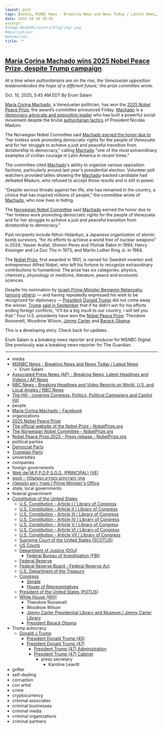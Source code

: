 ```yaml
---
layout: post
tags: [media, MSNBC News - Breaking News and News Today / Latest News, Erum Salam, Associated Press News (AP) - Breaking News Latest Headlines and Videos / AP News, NBC News - Breaking Headlines and Video Reports on World U.S. and Local Angles / NBC News, The Hill - covering Congress Politics Political Campaigns and Capitol Hill, people, María Corina Machado – Facebook, organizations, 2025 Nobel Peace Prize, The official website of the Nobel Prize - NobelPrize.org, The Norwegian Nobel Committee - NobelPrize.org, Nobel Peace Prize 2025 - Press release - NobelPrize.org, political parties, Democrat Party, Trumpian Party, universities, companies, foreign governments, Web del M.P.P.D.P.S.G.G. (PRINCIPAL) (VE(, govil - אתר השירותים והמידע הממשלתי, משרד ראש הממשלה / Prime Minister’s Office, state local governments, federal government, Constitution of the United States, U.S. Constitution - Article I / Library of Congress, U.S. Constitution - Article II / Library of Congress, U.S. Constitution - Article III / Library of Congress, U.S. Constitution - Article IV / Library of Congress, U.S. Constitution - Article V / Library of Congress, U.S. Constitution - Article VI / Library of Congress, U.S. Constitution - Article VII / Library of Congress, Supreme Court of the United States (SCOTUS), US Courts, Department of Justice (DOJ), Federal Bureau of Investigation (FBI), Federal Reserve, Federal Reserve Board - Federal Reserve Act, U.S. Department of the Treasury, Congress, Senate, House of Representatives, President of the United States (POTUS), White House (WH), Theodore Roosevelt, Woodrow Wilson, Jimmy Carter Presidential Library and Museum / Jimmy Carter Library, President Barack Obama, Trump autocracy, Donald J Trump, President Donald Trump (45), President Donald Trump (47), President Trump (47) Administration, President Trump (47) Cabinet, press secretary, Karoline Leavitt, grifter, self-dealing, corruption, con artist, crime, cryptocurrency, criminal associates, criminal businesses, criminal media, criminal organizations, criminal partners]
date: 2025-10-10 18:45
excerpt:'
#image:BASEURL/assets/blog/img/.png'
#description:
#permalink:
title: ""
---
```


## [María Corina Machado wins 2025 Nobel Peace Prize, despite Trump campaign](https://www.msnbc.com/top-stories/latest/nobel-peace-prize-2025-winner-machado-trump-rcna236645)

*At a time when authoritarians are on the rise, the Venezuelan opposition leaderembodies the hope of a different future,' the prize committee wrote.*

Oct. 10, 2025, 5:45 AM EDT
By Erum Salam

[María Corina Machado](https://www.facebook.com/mariacorinaya), a Venezuelan politician, has won the [2025 Nobel Peace Prize](https://www.nobelpeaceprize.org/), the award’s committee announced Friday. [Machado](https://www.facebook.com/mariacorinaya) is a [democracy advocate and opposition leader](https://www.msnbc.com/jose-diaz-balart/watch/-campaign-of-terror-venezuelan-opposition-leader-speaks-out-about-maduro-refusing-to-cede-power-217315909625) who has built a powerful social movement despite the brutal [authoritarian tactics](https://www.msnbc.com/jose-diaz-balart/watch/maduro-regime-has-no-legitimacy-sen-cardin-speaks-with-opposition-leader-maria-corina-machado-219297861591) of President Nicolás Maduro.

The Norwegian Nobel Committee said [Machado earned the honor due to](https://www.nobelprize.org/prizes/peace/2025/press-release/) “her tireless work promoting democratic rights for the people of Venezuela and for her struggle to achieve a just and peaceful transition from dictatorship to democracy," calling [Machado](https://www.facebook.com/mariacorinaya) "one of the most extraordinary examples of civilian courage in Latin America in recent times."

The committee cited [Machado](https://www.facebook.com/mariacorinaya)'s ability to organize various opposition factions, particularly around last year's presidential election. Volunteer poll watchers provided tallies showing the [Machado](https://www.facebook.com/mariacorinaya)-backed candidate had defeated Maduro, who refused to accept those results and is still in power.

"Despite serious threats against her life, she has remained in the country, a choice that has inspired millions of people," the committee wrote of [Machado](https://www.facebook.com/mariacorinaya), who now lives in hiding.

The [Norwegian Nobel Committee](https://www.nobelprize.org/about/the-norwegian-nobel-committee/) said [Machado](https://www.facebook.com/mariacorinaya) earned the honor due to “her tireless work promoting democratic rights for the people of Venezuela and for her struggle to achieve a just and peaceful transition from dictatorship to democracy."

Past recipients include Nihon Hidankyo, a Japanese organization of atomic bomb survivors, “for its efforts to achieve a world free of nuclear weapons” in 2024; Yasser Arafat, Shimon Peres and Yitzhak Rabin in 1994; Henry Kissinger and Le Duc Tho in 1973; and Martin Luther King Jr. in 1964.

The [Nobel Prize](https://www.nobelprize.org/), first awarded in 1901, is named for Swedish inventor and entrepreneur Alfred Nobel, who left his fortune to recognize extraordinary contributions to humankind. The prize has six categories: physics, chemistry, physiology or medicine, literature, peace and economic sciences.

Despite his nomination by [Israeli Prime Minister Benjamin Netanyahu](https://apnews.com/article/explaining-netanyahu-trump-nobel-prize-nomination-bb3b0338b85226694ab7064b50f978c8) ([among](https://tenney.house.gov/media/press-releases/congresswoman-tenney-urges-nobel-committee-award-peace-prize-president-donald) [others](https://www.nbcnews.com/world/pakistan/pakistan-nominate-trump-nobel-peace-prize-rcna214246)) — and having repeatedly expressed his wish to be recognized for diplomacy — [President](https://www.whitehouse.gov/,) [Donald Trump](https://www.donaldjtrump.com/) did not come away the winner. [Trump](https://www.donaldjtrump.com/) [said in September](https://thehill.com/video/trump-it-would-be-%e2%80%98an-insult-to-our-country%e2%80%99-if-he-doesn%e2%80%99t-get-nobel-peace-prize/11123610/) that if he didn’t win for his efforts ending foreign conflicts, “it’ll be a big insult to our country, I will tell you that.” Four U.S. presidents have won the [Nobel Peace Prize](https://www.nobelpeaceprize.org/): Theodore Roosevelt, Woodrow Wilson, [Jimmy Carter](https://www.jimmycarterlibrary.gov/jimmy-carter-presidential-library-and-museum) and [Barack Obama](https://obamawhitehouse.archives.gov/).

This is a developing story. Check back for updates.

Erum Salam is a breaking news reporter and producer for MSNBC Digital. She previously was a breaking news reporter for The Guardian.

----
- media
- [MSNBC News - Breaking News and News Today / Latest News](https://www.msnbc.com/)
    - Erum Salam
- [Associated Press News (AP) - Breaking News, Latest Headlines and Videos / AP News](https://apnews.com/)
- [NBC News - Breaking Headlines and Video Reports on World, U.S. and Local Angles / NBC News](https://www.nbcnews.com/)
- [The Hill - covering Congress, Politics, Political Campaigns and Capitol Hill](https://thehill.com/)
- people 
- [María Corina Machado – Facebook](https://www.facebook.com/mariacorinaya)
- organizations
- [2025 Nobel Peace Prize](https://www.nobelpeaceprize.org/)
- [The official website of the Nobel Prize - NobelPrize.org](https://www.nobelprize.org/)
- [The Norwegian Nobel Committee - NobelPrize.org](https://www.nobelprize.org/about/the-norwegian-nobel-committee/)
- [Nobel Peace Prize 2025 - Press release - NobelPrize.org](https://www.nobelprize.org/prizes/peace/2025/press-release/)
- political parties
- [Democrat Party](https://www.democrats.org/)
- [Trumpian Party](https://www.gop.com/)
- universities
- companies
- foreign governments
- [Web del M.P.P.D.P.S.G.G. (PRINCIPAL) (VE(](https://www.presidencia.gob.ve/Site/Web/Principal/paginas/classIndex.php)
- [govil - אתר השירותים והמידע הממשלתי](https://www.gov.il/)
- [משרד ראש הממשלה / Prime Minister's Office](https://www.gov.il/he/departments/prime_ministers_office/govil-landing-page)
- state, local governments 
- federal government
- [Constitution of the United States](https://constitution.congress.gov/constitution/)
    - [U.S. Constitution - Article I / Library of Congress](https://constitution.congress.gov/constitution/article-1/)
    - [U.S. Constitution - Article II / Library of Congress](https://constitution.congress.gov/constitution/article-2/)
    - [U.S. Constitution - Article III / Library of Congress](https://constitution.congress.gov/constitution/article-3/)
    - [U.S. Constitution - Article IV / Library of Congress](https://constitution.congress.gov/constitution/article-4/)
    - [U.S. Constitution - Article V / Library of Congress](https://constitution.congress.gov/constitution/article-5/)
    - [U.S. Constitution - Article VI / Library of Congress](https://constitution.congress.gov/constitution/article-6/)
    - [U.S. Constitution - Article VII / Library of Congress](https://constitution.congress.gov/constitution/article-7/)
    - [Supreme Court of the United States (SCOTUS)](https://www.supremecourt.gov/)
    - [US Courts](https://www.uscourts.gov/)
    - [Department of Justice (DOJ)](https://www.justice.gov/)
        - [Federal Bureau of Investigation (FBI)](https://www.fbi.gov/)
    - [Federal Reserve](https://www.federalreserve.gov/)
    - [Federal Reserve Board - Federal Reserve Act](https://www.federalreserve.gov/aboutthefed/fract.htm)
    - [U.S. Department of the Treasury](https://home.treasury.gov/)
    - [Congress](https://www.congress.gov/)
        - [Senate](https://www.senate.gov/)
        - [House of Representatives](https://www.house.gov/)
     - [President of the United States (POTUS)](https://www.whitehouse.gov/)
    - [White House (WH)](https://www.whitehouse.gov/)
        - Theodore Roosevelt
        - Woodrow Wilson
        - [Jimmy Carter Presidential Library and Museum / Jimmy Carter Library](https://www.jimmycarterlibrary.gov/jimmy-carter-presidential-library-and-museum)
        - [President Barack Obama](https://obamawhitehouse.archives.gov/)
- Trump autocracy
    - [Donald J Trump](https://www.donaldjtrump.com/)
        - [President Donald Trump (45)](https://trumpwhitehouse.archives.gov/)
        - [President Donald Trump (47)](https://www.whitehouse.gov/administration/donald-j-trump/)
            - [President Trump (47) Administration](https://www.whitehouse.gov/administration/)
            - [President Trump (47) Cabinet](https://www.whitehouse.gov/administration/the-cabinet/)
                - press secretary
                    - Karoline Leavitt
- grifter
- self-dealing
- corruption
- con artist
- crime
- cryptocurrency
- criminal associates
- criminal businesses
- criminal media
- criminal organizations
- criminal partners